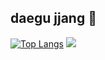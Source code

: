 ## daegu jjang 👋
[![Top Langs](https://github-readme-stats.vercel.app/api/top-langs/?username=Yongjin081002)](https://github.com/anuraghazra/github-readme-stats)
<img src="https://img.shields.io/badge/github-181717?style=for-the-badge&logo=github&logoColor=white">

<!--
**Yongjin081002/Yongjin081002** is a ✨ _special_ ✨ repository because its `README.md` (this file) appears on your GitHub profile.

Here are some ideas to get you started:

- 🔭 I’m currently working on ...
- 🌱 I’m currently learning ...
- 👯 I’m looking to collaborate on ...
- 🤔 I’m looking for help with ...
- 💬 Ask me about ...
- 📫 How to reach me: ...
- 😄 Pronouns: ...
- ⚡ Fun fact: ...
-->

